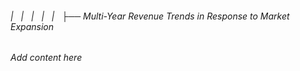 ###### |   |   |   |   |   ├── Multi-Year Revenue Trends in Response to Market Expansion

*Add content here*